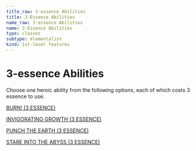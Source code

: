 ```yaml
---
title_raw: 3-essence Abilities
title: 3-Essence Abilities
name_raw: 3-essence Abilities
name: 3-Essence Abilities
type: classes
subtype: elementalist
kind: 1st-level features
---
```


# 3-essence Abilities

Choose one heroic ability from the following options, each of which costs 3 essence to use.

[BURN! (3 ESSENCE)](<./Burn%20(3%20ESSENCE).md>)

[INVIGORATING GROWTH (3 ESSENCE)](<./Invigorating%20Growth%20(3%20ESSENCE).md>)

[PUNCH THE EARTH (3 ESSENCE)](<./Punch%20The%20Earth%20(3%20ESSENCE).md>)

[STARE INTO THE ABYSS (3 ESSENCE)](<./Stare%20Into%20The%20Abyss%20(3%20ESSENCE).md>)
